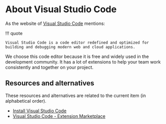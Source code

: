 # About Visual Studio Code

As the website of [Visual Studio Code](https://code.visualstudio.com/) mentions:

!!! quote

	Visual Studio Code is a code editor redefined and optimized for building and debugging modern web and cloud applications.

We choose this code editor because it is free and widely used in the development community. It has a lot of extensions to help your team work consistently and together on your project.

## Resources and alternatives

These resources and alternatives are related to the current item (in alphabetical order).

- [Install Visual Studio Code](https://code.visualstudio.com/download)
- [Visual Studio Code - Extension Marketplace](https://code.visualstudio.com/docs/editor/extension-marketplace#_browse-for-extensions)
